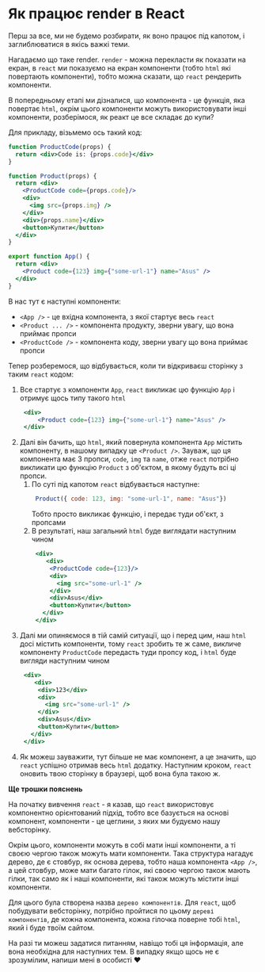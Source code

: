 # Як працює render в React

Перш за все, ми не будемо розбирати, як воно працює під капотом, і заглиблюватися в якісь важкі теми.

Нагадаємо що таке render. `render` - можна перекласти як показати на екран, в `react` ми показуємо на екран компоненти (тобто `html` які повертають компоненти), тобто можна сказати, що `react` рендерить компоненти.

В попередньому етапі ми дізналися, що компонента - це функція, яка повертає `html`, окрім цього компоненти можуть використовувати інші компоненти, розберімося, як реакт це все складає до купи?

Для прикладу, візьмемо ось такий код:

```jsx
function ProductCode(props) {
  return <div>Code is: {props.code}</div>
}

function Product(props) {
  return <div>
    <ProductCode code={props.code}/>
    <div>
      <img src={props.img} />
    </div>
    <div>{props.name}</div>
    <button>Купити</button>
  </div>
}

export function App() {
  return <div>
    <Product code={123} img={"some-url-1"} name="Asus" />
  </div>
}
```

В нас тут є наступні компоненти:
- `<App />` - це вхідна компонента, з якої стартує весь `react`
- `<Product ... />` - компонента продукту, зверни увагу, що вона приймає пропси
- `<ProductCode />` - компонента коду, зверни увагу що вона приймає пропси

Тепер розберемося, що відбувається, коли ти відкриваєш сторінку з таким `react` кодом:

1. Все стартує з компоненти `App`, `react` викликає цю функцію `App` і отримує щось типу такого `html`
   ```jsx
    <div>
        <Product code={123} img={"some-url-1"} name="Asus" />
    </div>
    ```
2. Далі він бачить, що `html`, який повернула компонента `App` містить компоненту, в нашому випадку це `<Product />`. Зауваж, що ця компонента має 3 пропси, `code`, `img` та `name`, отже `react` потрібно викликати цю функцію `Product` з об'єктом, в якому будуть всі ці пропси. 
   1. По суті під капотом `react` відбувається наступне:
       ```jsx
        Product({ code: 123, img: "some-url-1", name: "Asus"})
        ```
      Тобто просто викликає функцію, і передає туди об'єкт, з пропсами
   2. В результаті, наш загальний `html` буде виглядати наступним чином
       ```jsx
        <div>
           <div>
            <ProductCode code={123}/>
            <div>
              <img src="some-url-1" />
            </div>
            <div>Asus</div>
            <button>Купити</button>
          </div>
        </div>
        ```
3. Далі ми опиняємося в тій самій ситуації, що і перед цим, наш `html` досі містить компоненти, тому `react` зробить те ж саме, викличе компоненту `ProductCode` передасть туди пропсу код, і `html` буде вигляди наступним чином
   ```jsx
    <div>
       <div>
        <div>123</div>
        <div>
          <img src="some-url-1" />
        </div>
        <div>Asus</div>
        <button>Купити</button>
      </div>
    </div>
    ```
4. Як можеш зауважити, тут більше не має компонент, а це значить, що `react` успішно отримав весь `html` додатку. Наступним кроком, `react` оновить твою сторінку в браузері, щоб вона була такою ж.

**Ще трошки пояснень**

На початку вивчення `react` - я казав, що `react` використовує компонентно орієнтований підхід, тобто все базується на основі компонент, компоненти - це цеглини, з яких ми будуємо нашу вебсторінку.

Окрім цього, компоненти можуть в собі мати інші компоненти, а ті своєю чергою також можуть мати компоненти. Така структура нагадує дерево, де є стовбур, як основа дерева, тобто наша компонента `<App />`, а цей стовбур, може мати багато гілок, які своєю чергою також мають гілки, так само як і наші компоненти, які також можуть містити інші компоненти.

Для цього була створена назва `дерево компонентів`. Для `react`, щоб побудувати вебсторінку, потрібно пройтися по цьому `дереві компонентів`, де кожна компонента, кожна гілочка поверне тобі `html`, який і буде твоїм сайтом.

На разі ти можеш задатися питанням, навіщо тобі ця інформація, але вона необхідна для наступних тем. В випадку якщо щось не є зрозумілим, напиши мені в особисті ❤️
